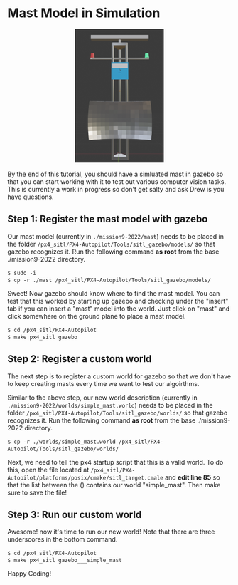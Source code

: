 # Mast Model in Simulation


<p align="center">
  <img src="mast.png" style="height: 300px; width:200px;"/>
</p>



By the end of this tutorial, you should have a simluated mast in gazebo so that you can start working with it to test out various computer vision tasks. This is currently a work in progress so don't get salty and ask Drew is you have questions. 

## Step 1: Register the mast model with gazebo

Our mast model (currently in `./mission9-2022/mast`) needs to be placed in the folder `/px4_sitl/PX4-Autopilot/Tools/sitl_gazebo/models/` so that gazebo recognizes it. Run the following command **as root** from the base ./mission9-2022 directory.

```
$ sudo -i                       
$ cp -r ./mast /px4_sitl/PX4-Autopilot/Tools/sitl_gazebo/models/        
```

Sweet! Now gazebo should know where to find the mast model. You can test that this worked by starting up gazebo and checking under the "insert" tab if you can insert a "mast" model into the world. Just click on "mast" and click somewhere on the ground plane to place a mast model.

```
$ cd /px4_sitl/PX4-Autopilot                 
$ make px4_sitl gazebo        
```

## Step 2: Register a custom world

The next step is to register a custom world for gazebo so that we don't have to keep creating masts every time we want to test our algoirthms. 

Similar to the above step, our new world description (currently in `./mission9-2022/worlds/simple_mast.world`) needs to be placed in the folder `/px4_sitl/PX4-Autopilot/Tools/sitl_gazebo/worlds/` so that gazebo recognizes it. Run the following command **as root** from the base ./mission9-2022 directory.

```                   
$ cp -r ./worlds/simple_mast.world /px4_sitl/PX4-Autopilot/Tools/sitl_gazebo/worlds/        
```

Next, we need to tell the px4 startup script that this is a valid world. To do this, open the file located at `/px4_sitl/PX4-Autopilot/platforms/posix/cmake/sitl_target.cmale` and **edit line 85** so that the list between the () contains our world "simple_mast". Then make sure to save the file!

## Step 3: Run our custom world
Awesome! now it's time to run our new world! Note that there are three underscores in the bottom command. 

```
$ cd /px4_sitl/PX4-Autopilot                 
$ make px4_sitl gazebo___simple_mast
```





Happy Coding!

